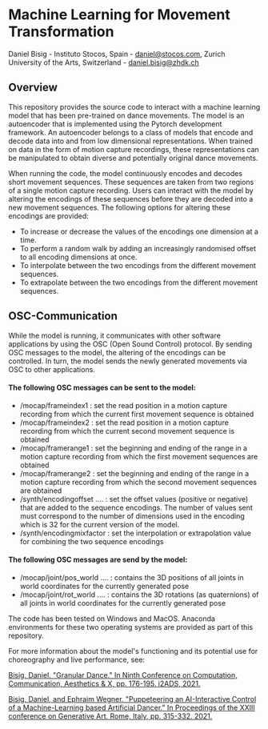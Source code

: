 # Machine Learning for Movement Transformation #

Daniel Bisig - Instituto Stocos, Spain - daniel@stocos.com, Zurich University of the Arts, Switzerland - daniel.bisig@zhdk.ch

## Overview

This repository provides the source code to interact with a machine learning model that has been pre-trained on dance movements. The model is an autoencoder that is implemented using the Pytorch development framework. An autoencoder belongs to a class of models that encode and decode data into and from low dimensional representations. When trained on data in the form of motion capture recordings, these representations can be manipulated to obtain diverse and potentially original dance movements. 

When running the code, the model continuously encodes and decodes short movement sequences. These sequences are taken from two regions of a single motion capture recording. Users can interact with the model by altering the encodings of these sequences before they are decoded into a new movement sequences. The following options for altering these encodings are provided:

- To increase or decrease the values of the encodings one dimension at a time.
- To perform a random walk by adding an increasingly randomised offset to all encoding dimensions at once.
- To interpolate between the two encodings from the different movement sequences.
- To extrapolate between the two encodings from the different movement sequences.



## OSC-Communication

While the model is running,  it communicates with other software applications by using the OSC (Open Sound Control) protocol. By sending OSC messages to the model, the altering of the encodings can be controlled. In turn, the model sends the newly generated movements via OSC to other applications. 

#### The following OSC messages can be sent to the model:

- /mocap/frameindex1 <Int> : set the read position in a motion capture recording from which the current first movement sequence is obtained
- /mocap/frameindex2 <Int> : set the read position in a motion capture recording from which the current second movement sequence is obtained
- /mocap/framerange1 <Int> <Int> : set the beginning and ending of the range in a motion capture recording from which the first movement sequences are obtained
- /mocap/framerange2 <Int> <Int> : set the beginning and ending of the range in a motion capture recording from which the second movement sequences are obtained
- /synth/encodingoffset <Float> <Float> .... <Float> : set the offset values (positive or negative) that are added to the sequence encodings. The number of values sent must correspond to the number of dimensions used in the encoding which is 32 for the current version of the model. 
- /synth/encodingmixfactor <Float> : set the interpolation or extrapolation value  for combining the two sequence encodings 

#### The following OSC messages are send by the model:

- /mocap/joint/pos_world <Float> <Float> .... <Float> : contains the 3D positions of all joints in world coordinates for the currently generated pose
- /mocap/joint/rot_world <Float> <Float> .... <Float> : contains the 3D rotations (as quaternions) of all joints in world coordinates for the currently generated pose



The code has been tested on Windows and MacOS. Anaconda environments for these two operating systems are provided as part of this repository. 

For more information about the model's functioning and its potential use for choreography and live performance, see:

[Bisig, Daniel. "Granular Dance." In Ninth Conference on Computation,  Communication, Aesthetics & X, pp. 176-195. i2ADS, 2021.](https://www.researchgate.net/publication/353447100_Granular_Dance) 

[Bisig, Daniel, and Ephraim Wegner. "Puppeteering an AI-Interactive  Control of a Machine-Learning based Artificial Dancer." In Proceedings  of the XXIII conference on Generative Art. Rome, Italy, pp. 315-332. 2021.](https://www.researchgate.net/publication/360950859_Puppeteering_AI_-Interactive_Control_of_an_Artificial_Dancer) 

